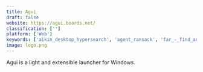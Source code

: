 ```yaml
---
title: Agui
draft: false 
website: https://agui.boards.net/
classification: ['']
platform: ['Web']
keywords: ['aikin_desktop_hypersearch', 'agent_ransack', 'far_-_find_and_replace', 'find_any_file', 'google_desktop', 'jrepl.bat', 'launchy', 'live_inbox', 'powergrep', 'recentx', 'ssuite_desktop_search_engine', 'universalcodegrep', 'xobni', 'ack', 'grep', 'grepwin']
image: logo.png
---
```

Agui is a light and extensible launcher for Windows.